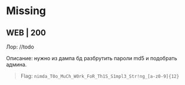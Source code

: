 # Missing
## WEB | 200

Лор: //todo

Описание: нужно из дампа бд разбрутить пароли md5 и подобрать админа.

> Flag: `nimda_T0o_MuCh_W0rk_FoR_Th1S_S1mpl3_Str!ng_[a-z0-9]{12}` 
